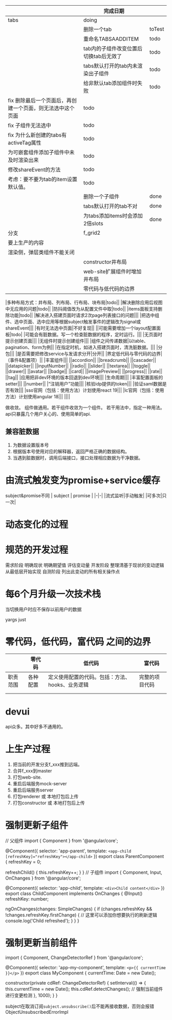 ||完成日期||
|-|-|-|
|tabs|doing||
||删除一个tab|toTest|
||重命名TABSAADDITEM|todo|
||tab内的子组件改变位置后切换tab后无效了|todo|
||tabs默认打开的tab内未渲染出子组件|todo|
||给非默认tab添加组件时失败|todo|
|fix  删除最后一个页面后，再创建一个页面，则无法选中这个页面|todo||
|fix  子组件无法选中|todo||
|fix  为什么新创建的tabs有activeTag属性|todo||
|为可嵌套组件添加子组件中未及时渲染出来|todo||
|修改shareEvent的方法|todo||
|考虑：要不要为tab的item设置默认值。|todo||
||删除一个子组件|done|
||tabs默认打开的tab不对|done|
||为tabs添加items时会添加2倍slots|done|
|分支|f_grid2||
|要上生产的内容|||
|渲染侧，弹层类组件不能关闭|||
||constructor井布局||
||web-site扩展组件时增加井布局||
||零代码与低代码的边界||

|多种布局方式：井布局、列布局、行布局、块布局|todo||
|解决删除应用后视图中无应用的问题|todo||
|防抖阈值改为从配置文件中取|todo||
|items面板支持删除功能|todo||
|解决进入搭建页面时请求2次page列表接口的问题|||
|把选中组件、选中页面、选中应用等根据subject触发事件的逻辑改为signal或shareEvent|||
|有时无法选中页面|不好复现||
||可能需要增加一个layout配置面板|todo|
|可能会有脏数据。写一个检查脏数据的程序，定时运行。|||
|无页面时提示创建页面|||
|无组件时提示创建组件|||
|组件之间传递数据|以table、pagination、form为例||
|在指定时机，如进入搭建页面时，清洗脏数据。|||
|分包|||
|是否需要把修改service与发请求分开|分开||
|界定低代码与零代码的边界|（事件&配置项）||
|丰富组件|||
||accordion||
||breadcrumb||
||cascader||
||datapicker||
||inputNumber||
||radio||
||slider||
||textarea||
||toggle||
||drawer||
||avatar||
||badge||
||card||
||imagePreview||
||progress||
||rate||
||tag||
|应用把非dev环境的版本回退到dev环境|||
|生命周期|||
|丰富配置面板的setter|||
||number||
|“注销用户”功能|||
|核验idp提供的token|||
|验证saml数据是否有效|||
|sso官网（包括：使用方法）计划使用react 19|||
|lc官网（包括：使用方法）计划使用angular 18|||
||||



做收敛。
组件做通用。若干组件收敛为一个组件。
若干用法中，指定一种用法。
api只暴露几个用户关心的、使用简单的api.


## 兼容脏数据
1. 为数据设置版本号
2. 根据版本号使用对应的解释器，返回严格正确的数据结构。
3. 当遇到脏数据时，调用后端接口，接口处理相应数据为干净数据。

# 由流式触发变为promise+service缓存
subject&promise不同
| subject | promise |
|-|-|
|流式监听|手动触发|
|可多次|只一次|

# 动态变化的过程
# 规范的开发过程
需求阶段
    明确现状
    明确期望值
    评估变动量
开发阶段
    整理清基于现状的变动逻辑
    从最低层开始实现
自测阶段
    列出此变动的所有相关操作点

# 每6个月升级一次技术栈

当切换用户时应不保存以前用户的数据


yargs
just


# 零代码，低代码，富代码 之间的边界
||零代码|低代码|富代码|
|-|-|-|-|
|职责范围|各种配置|定义使用配置的代码。包括：方法、hooks、业务逻辑|完整的项目代码|
|||||
|||||

# devui
api众多。其中好多不通用的。

# 上生产过程
1. 把当前的开发分支f_xxx推到远端。
2. 合并f_xxx到master
3. 打包web-site.
4. 重启后端服务mock-server
5. 重启后端服务server
6. 打包renderer 或 本地打包后上传
7. 打包constructor 或 本地打包后上传

# 强制更新子组件
// 父组件
import { Component } from '@angular/core';
 
@Component({
  selector: 'app-parent',
  template: `<app-child [refreshKey]="refreshKey"></app-child>`
})
export class ParentComponent {
  refreshKey = 0;
 
  refreshChild() {
    this.refreshKey++;
  }
}
// 子组件
import { Component, Input, OnChanges } from '@angular/core';
 
@Component({
  selector: 'app-child',
  template: `<div>Child content</div>`
})
export class ChildComponent implements OnChanges {
  @Input() refreshKey: number;
 
  ngOnChanges(changes: SimpleChanges) {
    if (changes.refreshKey && !changes.refreshKey.firstChange) {
      // 这里可以添加你想要执行的刷新逻辑
      console.log('Child refreshed');
    }
  }
}
# 强制更新当前组件
import { Component, ChangeDetectorRef } from '@angular/core';
 
@Component({
  selector: 'app-my-component',
  template: `
    <p>{{ currentTime }}</p>
  `
})
export class MyComponent {
  currentTime: Date = new Date();
 
  constructor(private cdRef: ChangeDetectorRef) {
    setInterval(() => {
      this.currentTime = new Date();
      this.cdRef.detectChanges(); // 强制当前组件进行变更检测
    }, 1000);
  }
}

subject在取消订阅`subject.unsubscribe()`后不能再接收数据，否则会报错ObjectUnsubscribedErrorImpl




